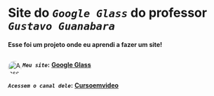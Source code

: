 # Site do _`Google Glass`_ do professor _`Gustavo Guanabara`_
**Esse foi um projeto onde eu aprendi a fazer um site!**
##
**_`Meu site`_:**</div>
<a href="https://polcaronet.github.io/Google-Glass/" target="_blank"><img align="left" alt="Ansel-pic" height="30" style="border-radius:30px;" src="https://cdn.discordapp.com/attachments/886994429309780089/966143286119120956/13077734104_d79db68a80_b.jpg" target="_blank">  **Google Glass** </a>
##
**_`Acessem o canal dele`_:** <a href="https://www.cursoemvideo.com/" target="_blank"> **Cursoemvideo** </a> 
